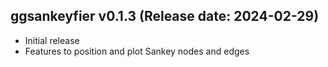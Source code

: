 ggsankeyfier v0.1.3 (Release date: 2024-02-29)
-------------

  * Initial release
  * Features to position and plot Sankey nodes and edges
